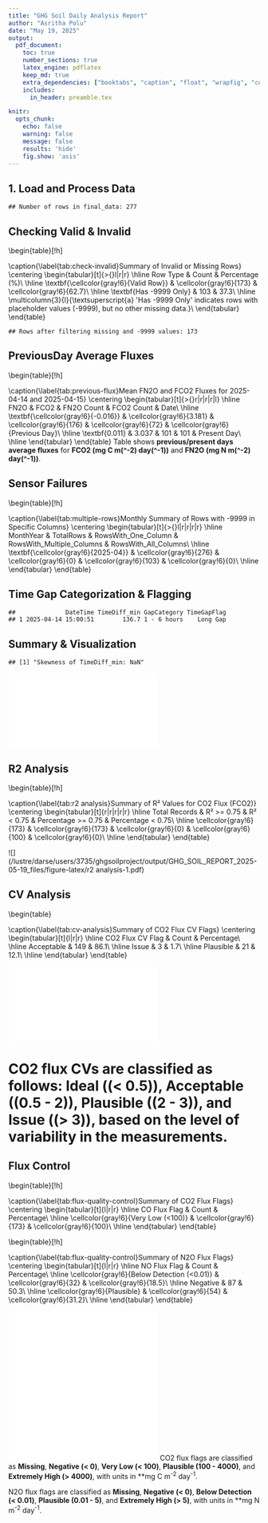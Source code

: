 ```yaml
---
title: "GHG Soil Daily Analysis Report"
author: "Asritha Polu"
date: "May 19, 2025"
output:
  pdf_document:
    toc: true
    number_sections: true
    latex_engine: pdflatex
    keep_md: true
    extra_dependencies: ["booktabs", "caption", "float", "wrapfig", "colortbl", "xcolor", "multirow"]
    includes:
      in_header: preamble.tex

knitr:
  opts_chunk:
    echo: false     
    warning: false  
    message: false 
    results: 'hide' 
    fig.show: 'asis' 
---
```




## 1. Load and Process Data


```
## Number of rows in final_data: 277
```
## Checking Valid & Invalid
\begin{table}[!h]

\caption{\label{tab:check-invalid}Summary of Invalid or Missing Rows}
\centering
\begin{tabular}[t]{>{}l|r|r}
\hline
Row Type & Count & Percentage (\%)\\
\hline
\textbf{\cellcolor{gray!6}{Valid Row}} & \cellcolor{gray!6}{173} & \cellcolor{gray!6}{62.7}\\
\hline
\textbf{Has -9999 Only} & 103 & 37.3\\
\hline
\multicolumn{3}{l}{\textsuperscript{a} 'Has -9999 Only' indicates rows with placeholder values (-9999), but no other missing data.}\\
\end{tabular}
\end{table}

```
## Rows after filtering missing and -9999 values: 173
```

## PreviousDay Average Fluxes
\begin{table}[!h]

\caption{\label{tab:previous-flux}Mean FN2O and FCO2 Fluxes for 2025-04-14 and 2025-04-15}
\centering
\begin{tabular}[t]{>{}r|r|r|r|l}
\hline
FN2O & FCO2 & FN2O Count & FCO2 Count & Date\\
\hline
\textbf{\cellcolor{gray!6}{-0.016}} & \cellcolor{gray!6}{3.181} & \cellcolor{gray!6}{176} & \cellcolor{gray!6}{72} & \cellcolor{gray!6}{Previous Day}\\
\hline
\textbf{0.011} & 3.037 & 101 & 101 & Present Day\\
\hline
\end{tabular}
\end{table}
Table shows **previous/present days average fluxes** for **FCO2 (mg C m\(^-2\) day\(^-1\))** and **FN2O (mg N m\(^-2\) day\(^-1\))**.

## Sensor Failures

\begin{table}[!h]

\caption{\label{tab:multiple-rows}Monthly Summary of Rows with -9999 in Specific Columns}
\centering
\begin{tabular}[t]{>{}l|r|r|r|r}
\hline
MonthYear & TotalRows & RowsWith\_One\_Column & RowsWith\_Multiple\_Columns & RowsWith\_All\_Columns\\
\hline
\textbf{\cellcolor{gray!6}{2025-04}} & \cellcolor{gray!6}{276} & \cellcolor{gray!6}{0} & \cellcolor{gray!6}{103} & \cellcolor{gray!6}{0}\\
\hline
\end{tabular}
\end{table}
## Time Gap Categorization & Flagging

```
##              DateTime TimeDiff_min GapCategory TimeGapFlag
## 1 2025-04-14 15:00:51        136.7 1 - 6 hours    Long Gap
```

## Summary & Visualization


```
## [1] "Skewness of TimeDiff_min: NaN"
```

![](/lustre/darse/users/3735/ghgsoilproject/output/GHG_SOIL_REPORT_2025-05-19_files/figure-latex/summary-1.pdf)<!-- --> 



## R2 Analysis 

\begin{table}[!h]

\caption{\label{tab:r2 analysis}Summary of R² Values for CO2 Flux (FCO2)}
\centering
\begin{tabular}[t]{r|r|r|r|r}
\hline
Total Records & R² >= 0.75 & R² < 0.75 & Percentage >= 0.75 & Percentage < 0.75\\
\hline
\cellcolor{gray!6}{173} & \cellcolor{gray!6}{173} & \cellcolor{gray!6}{0} & \cellcolor{gray!6}{100} & \cellcolor{gray!6}{0}\\
\hline
\end{tabular}
\end{table}

![](/lustre/darse/users/3735/ghgsoilproject/output/GHG_SOIL_REPORT_2025-05-19_files/figure-latex/r2 analysis-1.pdf)<!-- --> 

## CV Analysis 
\begin{table}

\caption{\label{tab:cv-analysis}Summary of CO2 Flux CV Flags}
\centering
\begin{tabular}[t]{l|r|r}
\hline
CO2 Flux CV Flag & Count & Percentage\\
\hline
Acceptable & 149 & 86.1\\
\hline
Issue & 3 & 1.7\\
\hline
Plausible & 21 & 12.1\\
\hline
\end{tabular}
\end{table}

![](/lustre/darse/users/3735/ghgsoilproject/output/GHG_SOIL_REPORT_2025-05-19_files/figure-latex/cv-analysis-1.pdf)<!-- --> 
# CO2 flux CVs are classified as follows: **Ideal** (\(< 0.5\)), **Acceptable** (\(0.5 - 2\)), **Plausible** (\(2 - 3\)), and **Issue** (\(> 3\)), based on the level of variability in the measurements.

## Flux Control

\begin{table}[!h]

\caption{\label{tab:flux-quality-control}Summary of CO2 Flux Flags}
\centering
\begin{tabular}[t]{l|r|r}
\hline
CO Flux Flag & Count & Percentage\\
\hline
\cellcolor{gray!6}{Very Low (<100)} & \cellcolor{gray!6}{173} & \cellcolor{gray!6}{100}\\
\hline
\end{tabular}
\end{table}

\begin{table}[!h]

\caption{\label{tab:flux-quality-control}Summary of N2O Flux Flags}
\centering
\begin{tabular}[t]{l|r|r}
\hline
NO Flux Flag & Count & Percentage\\
\hline
\cellcolor{gray!6}{Below Detection (<0.01)} & \cellcolor{gray!6}{32} & \cellcolor{gray!6}{18.5}\\
\hline
Negative & 87 & 50.3\\
\hline
\cellcolor{gray!6}{Plausible} & \cellcolor{gray!6}{54} & \cellcolor{gray!6}{31.2}\\
\hline
\end{tabular}
\end{table}

![](/lustre/darse/users/3735/ghgsoilproject/output/GHG_SOIL_REPORT_2025-05-19_files/figure-latex/flux-quality-control-1.pdf)<!-- --> ![](/lustre/darse/users/3735/ghgsoilproject/output/GHG_SOIL_REPORT_2025-05-19_files/figure-latex/flux-quality-control-2.pdf)<!-- --> 
CO2 flux flags are classified as **Missing**, **Negative (< 0)**, **Very Low (< 100)**, **Plausible (100 - 4000)**, and **Extremely High (> 4000)**, with units in **mg C m<sup>-2</sup> day<sup>-1</sup>.

N2O flux flags are classified as **Missing**, **Negative (< 0)**, **Below Detection (< 0.01)**, **Plausible (0.01 - 5)**, and **Extremely High (> 5)**, with units in **mg N m<sup>-2</sup> day<sup>-1</sup>.

